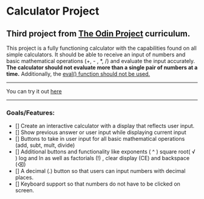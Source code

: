 # Calculator Project
## Third project from [The Odin Project](https://www.theodinproject.com/lessons/foundations-calculator) curriculum. 

This project is a fully functioning calculator with the capabilities found on all simple calculators. It should be able to receive an input of numbers and basic mathematical operations (+, - , *, /) and evaluate the input accurately. **The calculator should not evaluate more than a single pair of numbers at a time.**   Additionally, the [eval() function should not be used.](https://developer.mozilla.org/en-US/docs/Web/JavaScript/Reference/Global_Objects/eval#Never_use_eval!)

---
You can try it out [here]()
___


### Goals/Features: 
- [] Create an interactive calculator with a display that reflects user input.
- [] Show previous answer or user input while displaying current input
- [] Buttons to take in user input for all basic mathematical operations (add, subt, mult, divide)
- [] Additional buttons and functionality like exponents ( ^ ) square root( √ ) log and ln as well as factorials (!) , clear display (CE) and backspace (⌫)
- [] A decimal (.) button so that users can input numbers with decimal places.
- [] Keyboard support so that numbers do not have to be clicked on screen. 